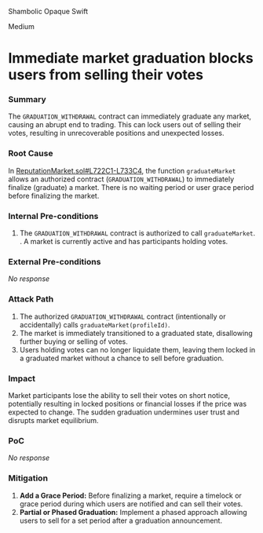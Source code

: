 Shambolic Opaque Swift

Medium

# Immediate market graduation blocks users from selling their votes

### Summary

The `GRADUATION_WITHDRAWAL` contract can immediately graduate any market, causing an abrupt end to trading. This can lock users out of selling their votes, resulting in unrecoverable positions and unexpected losses.

### Root Cause

In [ReputationMarket.sol#L722C1-L733C4](https://github.com/sherlock-audit/2024-12-ethos-update/blob/main/ethos/packages/contracts/contracts/ReputationMarket.sol#L722C1-L733C4), the function `graduateMarket` allows an authorized contract (`GRADUATION_WITHDRAWAL`) to immediately finalize (graduate) a market. There is no waiting period or user grace period before finalizing the market.

### Internal Pre-conditions

1. The `GRADUATION_WITHDRAWAL` contract is authorized to call `graduateMarket`.
. A market is currently active and has participants holding votes.

### External Pre-conditions

_No response_

### Attack Path

1. The authorized `GRADUATION_WITHDRAWAL` contract (intentionally or accidentally) calls `graduateMarket(profileId)`.
2. The market is immediately transitioned to a graduated state, disallowing further buying or selling of votes.
3. Users holding votes can no longer liquidate them, leaving them locked in a graduated market without a chance to sell before graduation.

### Impact

Market participants lose the ability to sell their votes on short notice, potentially resulting in locked positions or financial losses if the price was expected to change. The sudden graduation undermines user trust and disrupts market equilibrium.

### PoC

_No response_

### Mitigation

1. **Add a Grace Period:** Before finalizing a market, require a timelock or grace period during which users are notified and can sell their votes.
2. **Partial or Phased Graduation:** Implement a phased approach allowing users to sell for a set period after a graduation announcement. 